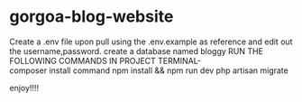 # gorgoa-blog-website

Create a .env file upon pull using the .env.example as reference and edit out the username,password.
create a database named bloggy
RUN THE FOLLOWING COMMANDS IN PROJECT TERMINAL-   
composer install command
npm install && npm run dev
php artisan migrate

enjoy!!!!
